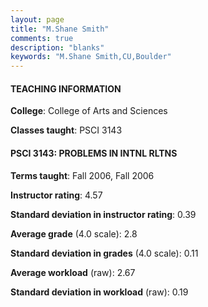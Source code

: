 ```yaml
---
layout: page
title: "M.Shane Smith" 
comments: true
description: "blanks"
keywords: "M.Shane Smith,CU,Boulder"
---
```

<head>
<script src="https://ajax.googleapis.com/ajax/libs/jquery/2.1.3/jquery.min.js"></script>
<script src="https://dl.dropboxusercontent.com/s/pc42nxpaw1ea4o9/highcharts.js?dl=0"></script>
<!-- <script src="../assets/js/highcharts.js"></script> -->
<style type="text/css">@font-face {
	font-family: "Bebas Neue";
	src: url(https://www.filehosting.org/file/details/544349/BebasNeue Regular.otf) format("opentype");
	}
	h1.Bebas { 
		font-family: "Bebas Neue", Verdana, Tahoma;
	}
</style>
</head>
	   
#### TEACHING INFORMATION

**College**: College of Arts and Sciences

**Classes taught**: PSCI 3143

#### PSCI 3143: PROBLEMS IN INTNL RLTNS

**Terms taught**: Fall 2006, Fall 2006

**Instructor rating**: 4.57

**Standard deviation in instructor rating**: 0.39

**Average grade** (4.0 scale): 2.8

**Standard deviation in grades** (4.0 scale): 0.11

**Average workload** (raw): 2.67

**Standard deviation in workload** (raw): 0.19

